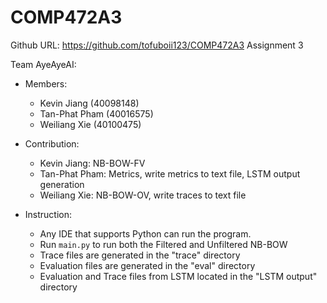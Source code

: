# COMP472A3
Github URL: https://github.com/tofuboii123/COMP472A3
Assignment 3

Team AyeAyeAI:
* Members:
  * Kevin Jiang (40098148)
  * Tan-Phat Pham (40016575)
  * Weiliang Xie (40100475)

* Contribution: 
  * Kevin Jiang: NB-BOW-FV
  * Tan-Phat Pham: Metrics, write metrics to text file, LSTM output generation
  * Weiliang Xie: NB-BOW-OV, write traces to text file 

* Instruction: 
  * Any IDE that supports Python can run the program.
  * Run `main.py` to run both the Filtered and Unfiltered NB-BOW
  * Trace files are generated in the "trace" directory
  * Evaluation files are generated in the "eval" directory
  * Evaluation and Trace files from LSTM located in the "LSTM output" directory
